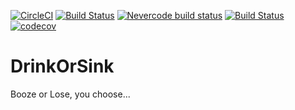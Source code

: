 [![CircleCI](https://circleci.com/gh/jhandguy/DrinkOrSink/tree/master.svg?style=svg)](https://circleci.com/gh/jhandguy/DrinkOrSink/tree/master) [![Build Status](https://www.bitrise.io/app/efd0978a2b1a777f/status.svg?token=e7yk75Q_YaYSQYUTvc8Thg)](https://www.bitrise.io/app/efd0978a2b1a777f) [![Nevercode build status](https://app.nevercode.io/api/projects/843bb652-c4e5-4dfc-a977-4a988ae84b8e/workflows/fd07c2e5-a9de-4993-8ef8-515258f40589/status_badge.svg?branch=master)](https://app.nevercode.io/#/project/843bb652-c4e5-4dfc-a977-4a988ae84b8e/workflow/fd07c2e5-a9de-4993-8ef8-515258f40589/latestBuild?branch=master) [![Build Status](https://travis-ci.org/jhandguy/DrinkOrSink.svg?branch=master)](https://travis-ci.org/jhandguy/DrinkOrSink) [![codecov](https://codecov.io/gh/jhandguy/DrinkOrSink/branch/master/graph/badge.svg)](https://codecov.io/gh/jhandguy/DrinkOrSink)

# DrinkOrSink
Booze or Lose, you choose...
